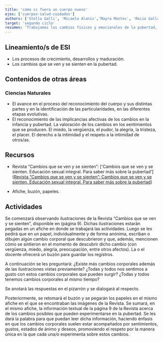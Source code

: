 ```yaml
---
title: 'como si fuera un cuerpo nuevo'
ejes: ['cuerpos-salud-cuidados']
authors: ['Stella Galli', 'Micaela Alanis','Mayra Montes', 'Rocio Gallardo']
target: 'segundo ciclo'
resumen: 'Trabajamos los cambios físicos y emocionales de la pubertad, utilizando la revista “Cambios que se ven y se sienten” y actividades reflexivas para promover el reconocimiento y respeto de estos procesos según la vivencia de cada uno/a.'
---
```


## Lineamiento/s de ESI

- Los procesos de crecimiento, desarrollos y maduración.
- Los cambios que se ven y se sienten en la pubertad.

## Contenidos de otras áreas

### Ciencias Naturales

- El avance en el proceso del  reconocimiento del cuerpo y sus distintas partes y en la identificación de las particularidades, en las diferentes etapas evolutivas.
- El reconocimiento de las implicancias afectivas de los cambios en la infancia y pubertad.  La valoración de los cambios en los sentimientos que se producen. El miedo, la vergüenza, el pudor, la alegría, la tristeza, el placer. El derecho a la intimidad y el respeto a la intimidad de otros/as.

## Recursos

- Revista “Cambios que se ven y se sienten”: ['Cambios que se ven y se sienten. Educación sexual integral. Para saber más sobre la pubertad']([Revista “Cambios que se ven y se sienten”: Cambios que se ven y se sienten. Educación sexual integral. Para saber más sobre la pubertad](https://bancos.salud.gob.ar/recurso/cambios-que-se-ven-y-se-sienten-educacion-sexual-integral-para-saber-mas-sobre-la-pubertad))

- Afiche, buzón, papeles.

## Actividades

Se comenzará observando ilustraciones de la Revista “Cambios que se ven y se sienten”, disponible en (página 9).
Dichas ilustraciones estarán pegadas en un afiche en donde se trabajará las actividades.
Luego se les pedirá que en un papel, individualmente y de forma anónima, escriban o dibujen algún cambio corporal que descubrieron y que, además, mencionen cómo se sintieron en el momento de descubrir dicho cambio (con vergüenza, miedo, alegría, preocupación, entre otros afectos). La o el docente ofrecerá un buzón para guardar los registros.

A continuación se les preguntará:
 ¿Existe más cambios corporales además de las ilustraciones vistas previamente?
¿Todas y todos nos sentimos a gusto con estos cambios corporales que pueden surgir?
¿Todas y todos tenemos cambios corporales al mismo tiempo?

Se anotará las respuestas en el pizarrón y se dialogará al respecto.

Posteriormente, se retomará el buzón y se pegarán los papeles en el mismo afiche en el que se encontraban las imágenes de la Revista.
Se sumará, en el mismo afiche, la información textual de la página 9 de la Revista acerca de los cambios posibles que pueden experimentarse en la pubertad. Se les dará la palabra para que puedan leer dicha información, haciendo énfasis en que los cambios corporales suelen estar acompañados por sentimientos, gustos, estados de ánimo y deseos, promoviendo el respeto por la manera única en la que cada una/o experimenta sobre estos cambios.
